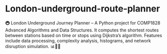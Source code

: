 # London-underground-route-planner
🚇 London Underground Journey Planner – A Python project for COMP1828 Advanced Algorithms and Data Structures. It computes the shortest routes between stations based on time or stops using Dijkstra’s algorithm. Features include data processing, complexity analysis, histograms, and network disruption simulation. 📊🚉✨
